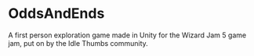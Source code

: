 # OddsAndEnds
A first person exploration game made in Unity for the Wizard Jam 5 game jam, put on by the Idle Thumbs community.
